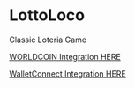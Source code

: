 # LottoLoco
Classic Loteria Game


<a href="https://github.com/P4rtner-me/LottoLoco/blob/4b2d79af1f5c1e0daf97a834b8edfb8550bb8d46/LOTTOLOCO-GAME/pages/index.js">WORLDCOIN Integration HERE</a>

<a href="https://github.com/P4rtner-me/LottoLoco/blob/dfe0602aa0fd39239926956bb4e3169033573c23/LOTTOLOCO-GAME/pages/index.js#L60">WalletConnect Integration HERE</a>
